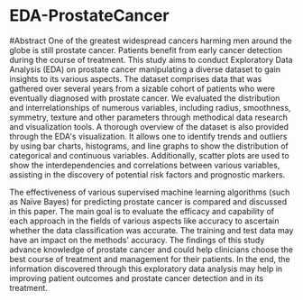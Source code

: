 # EDA-ProstateCancer
#Abstract
 One of the greatest widespread cancers harming men around the globe is still prostate cancer. Patients benefit from early cancer detection during the course of treatment. This study aims to conduct Exploratory Data Analysis (EDA) on prostate cancer manipulating a diverse dataset to gain insights to its various aspects. The dataset comprises data that was gathered over several years from a sizable cohort of patients who were eventually diagnosed with prostate cancer. We evaluated the distribution and interrelationships of numerous variables, including radius, smoothness, symmetry, texture and other parameters through methodical data research and visualization tools. A thorough overview of the dataset is also provided through the EDA's visualization. It allows one to identify trends and outliers by using bar charts, histograms, and line graphs to show the distribution of categorical and continuous variables. Additionally, scatter plots are used to show the interdependencies and correlations between various variables, assisting in the discovery of potential risk factors and prognostic markers. 

 The effectiveness of various supervised machine learning algorithms (such as Naïve Bayes) for predicting prostate cancer is compared and discussed in this paper. The main goal is to evaluate the efficacy and capability of each approach in the fields of various aspects like accuracy to ascertain whether the data classification was accurate. The training and test data may have an impact on the methods' accuracy. The findings of this study advance knowledge of prostate cancer and could help clinicians choose the best course of treatment and management for their patients. In the end, the information discovered through this exploratory data analysis may help in improving patient outcomes and prostate cancer detection and in its treatment.
